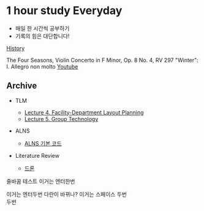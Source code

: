 # 1 hour study Everyday

- 매일 한 시간씩 공부하기
- 기록의 힘은 대단합니다!


[History](https://github.com/DonghoonKwon/oneHour_study/blob/main/history.md)



The Four Seasons, Violin Concerto in F Minor, Op. 8 No. 4, RV 297 "Winter": I. Allegro non molto
[Youtube](https://youtu.be/A1bFIH7I8Do?si=gqOprNKHdlpk2Rih)


## Archive

- TLM
    - [Lecture 4. Facility-Department Layout Planning](https://github.com/DonghoonKwon/oneHour_study/blob/main/TLM/TLM-lecture4-23R2.md)
    - [Lecture 5. Group Technology](https://github.com/DonghoonKwon/oneHour_study/blob/main/TLM/TLM-lecture5-23R2.md)

- ALNS
    - [ALNS 기본 코드](https://github.com/N-Wouda/ALNS)

- Literature Review
    - [드론](https://github.com/DonghoonKwon/oneHour_study/blob/main/Literature%20review/001_drone.md)


줄바꿈 테스트
이거는 엔터한번

이거는 엔터두번 다란이 바뀌나? 
이거는 스페이스 두번  
두번